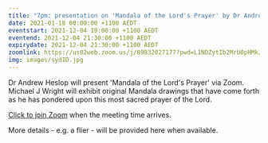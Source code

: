 ```yaml
---
title: "7pm: presentation on 'Mandala of the Lord's Prayer' by Dr Andrew Heslop plus exhibit by Michael J Wright"
date: 2021-01-18 00:00:00 +1100 AEDT
eventstart: 2021-12-04 19:00:00 +1100 AEDT
eventend: 2021-12-04 21:30:00 +1100 AEDT
expirydate: 2021-12-04 21:30:00 +1100 AEDT
zoomlink: https://us02web.zoom.us/j/89832027177?pwd=L1NDZytIb2MrU0pHMkJ4SVJBdG5EQT09
img: images/sydID.jpg
---
```


Dr Andrew Heslop will present 'Mandala of the Lord's Prayer' via Zoom.
Michael J Wright will exhibit original Mandala drawings that have come forth as he has pondered upon this most sacred prayer of the Lord.

[Click to join Zoom](https://us02web.zoom.us/j/89832027177?pwd=L1NDZytIb2MrU0pHMkJ4SVJBdG5EQT09) when the meeting time arrives.

More details - e.g. a flier - will be provided here when available.


